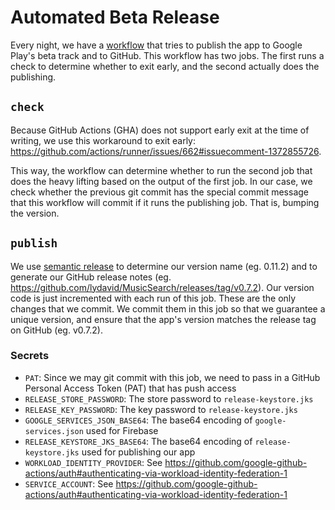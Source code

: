 # Automated Beta Release

Every night, we have a [workflow](../../.github/workflows/publish-beta.yml) that tries to publish the app to Google Play's beta track and to GitHub.
This workflow has two jobs. The first runs a check to determine whether to exit early, and the second actually does the publishing.

## `check`

Because GitHub Actions (GHA) does not support early exit at the time of writing, we use this workaround to exit early: https://github.com/actions/runner/issues/662#issuecomment-1372855726.

This way, the workflow can determine whether to run the second job that does the heavy lifting based on the output of the first job. In our case, we check whether the previous git commit has the special commit message that this workflow will commit if it runs the publishing job. That is, bumping the version.

## `publish`

We use [semantic release](https://github.com/semantic-release/semantic-release) to determine our version name (eg. 0.11.2) and to generate our GitHub release notes (eg. https://github.com/lydavid/MusicSearch/releases/tag/v0.7.2).
Our version code is just incremented with each run of this job.
These are the only changes that we commit.
We commit them in this job so that we guarantee a unique version, and ensure that the app's version matches the release tag on GitHub (eg. v0.7.2).

### Secrets

- `PAT`: Since we may git commit with this job, we need to pass in a GitHub Personal Access Token (PAT) that has push access
- `RELEASE_STORE_PASSWORD`: The store password to `release-keystore.jks`
- `RELEASE_KEY_PASSWORD`: The key password to `release-keystore.jks`
- `GOOGLE_SERVICES_JSON_BASE64`: The base64 encoding of `google-services.json` used for Firebase
- `RELEASE_KEYSTORE_JKS_BASE64`: The base64 encoding of `release-keystore.jks` used for publishing our app
- `WORKLOAD_IDENTITY_PROVIDER`: See https://github.com/google-github-actions/auth#authenticating-via-workload-identity-federation-1
- `SERVICE_ACCOUNT`: See https://github.com/google-github-actions/auth#authenticating-via-workload-identity-federation-1
